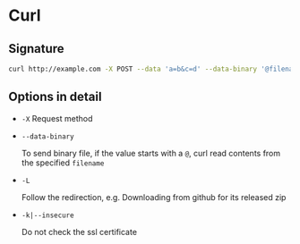 # Curl

## Signature

```bash
curl http://example.com -X POST --data 'a=b&c=d' --data-binary '@filename'
```

## Options in detail

- `-X` Request method

- `--data-binary`

    To send binary file, if the value starts with a `@`, curl read contents from the specified `filename`

- `-L`

    Follow the redirection, e.g. Downloading from github for its released zip

- `-k|--insecure`

    Do not check the ssl certificate
